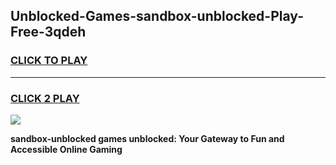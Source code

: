 
## Unblocked-Games-sandbox-unblocked-Play-Free-3qdeh
<h3>
<a href="https://premium76.site?title=sandbox-unblocked&ref=21A">CLICK TO PLAY</a></h3>
<hr>

<h3>
<a href="https://premium76.site?title=sandbox-unblocked&ref=21A">CLICK 2 PLAY</a>
  
</h3>

<a href="https://premium76.site?title=sandbox-unblocked&ref=21A"><img src="https://clearcache.store/games.png"></a>


**sandbox-unblocked games unblocked: Your Gateway to Fun and Accessible Online Gaming**

